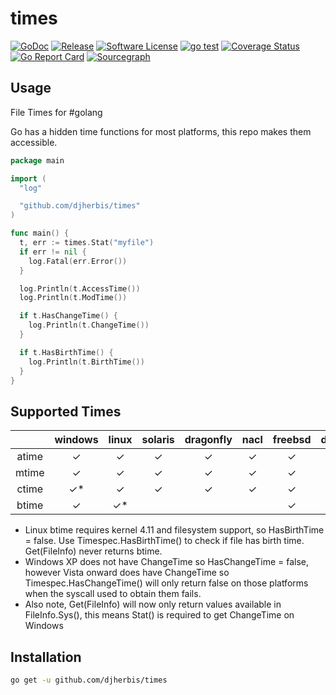 times 
==========

[![GoDoc](https://godoc.org/github.com/djherbis/times?status.svg)](https://godoc.org/github.com/djherbis/times)
[![Release](https://img.shields.io/github/release/djherbis/times.svg)](https://github.com/djherbis/times/releases/latest)
[![Software License](https://img.shields.io/badge/license-MIT-brightgreen.svg)](LICENSE.txt)
[![go test](https://github.com/djherbis/times/actions/workflows/go-test.yml/badge.svg)](https://github.com/djherbis/times/actions/workflows/go-test.yml)
[![Coverage Status](https://coveralls.io/repos/djherbis/times/badge.svg?branch=master)](https://coveralls.io/r/djherbis/times?branch=master)
[![Go Report Card](https://goreportcard.com/badge/github.com/djherbis/times)](https://goreportcard.com/report/github.com/djherbis/times)
[![Sourcegraph](https://sourcegraph.com/github.com/djherbis/times/-/badge.svg)](https://sourcegraph.com/github.com/djherbis/times?badge)

Usage
------------
File Times for #golang

Go has a hidden time functions for most platforms, this repo makes them accessible.

```go
package main

import (
  "log"

  "github.com/djherbis/times"
)

func main() {
  t, err := times.Stat("myfile")
  if err != nil {
    log.Fatal(err.Error())
  }

  log.Println(t.AccessTime())
  log.Println(t.ModTime())

  if t.HasChangeTime() {
    log.Println(t.ChangeTime())
  }

  if t.HasBirthTime() {
    log.Println(t.BirthTime())
  }
}
```

Supported Times
------------
|  | windows | linux | solaris | dragonfly | nacl | freebsd | darwin | netbsd | openbsd | plan9 | js | aix |
|:-----:|:-------:|:-----:|:-------:|:---------:|:------:|:-------:|:----:|:------:|:-------:|:-----:|:-----:|:-----:|
| atime | ✓ | ✓ | ✓ | ✓ | ✓ | ✓ | ✓ | ✓ | ✓ | ✓ | ✓ | ✓ |
| mtime | ✓ | ✓ | ✓ | ✓ | ✓ | ✓ | ✓ | ✓ | ✓ | ✓ | ✓ | ✓ |
| ctime | ✓* | ✓ | ✓ | ✓ | ✓ | ✓ | ✓ | ✓ | ✓ |  | ✓ | ✓ |
| btime | ✓ | ✓* |  |  |  | ✓ |  ✓| ✓ |  |  |

* Linux btime requires kernel 4.11 and filesystem support, so HasBirthTime = false.
Use Timespec.HasBirthTime() to check if file has birth time.
Get(FileInfo) never returns btime.
* Windows XP does not have ChangeTime so HasChangeTime = false, 
however Vista onward does have ChangeTime so Timespec.HasChangeTime() will 
only return false on those platforms when the syscall used to obtain them fails.
* Also note, Get(FileInfo) will now only return values available in FileInfo.Sys(), this means Stat() is required to get ChangeTime on Windows

Installation
------------
```sh
go get -u github.com/djherbis/times
```
